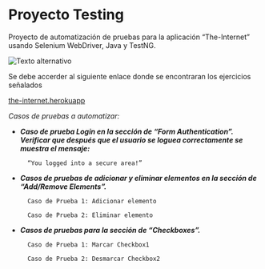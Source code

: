 # Proyecto Testing
Proyecto de automatización de pruebas para la aplicación “The-Internet” usando Selenium WebDriver, Java y TestNG.

![Texto alternativo](https://www.bugraptors.com/blog/public/blog_images/why-we-choose-selenium-webdriver-over-selenium-ide-wyc9f-600x400.jpg)


Se debe accerder al siguiente enlace donde se encontraran los ejercicios señalados

[the-internet.herokuapp](https://the-internet.herokuapp.com/)

*Casos de pruebas a automatizar:*

+ ***Caso de prueba Login en la sección de “Form Authentication”. Verificar que después que el usuario se loguea correctamente se muestra el mensaje:***

        “You logged into a secure area!”

+ ***Casos de pruebas de adicionar y eliminar elementos en la sección de “Add/Remove Elements”.***

        Caso de Prueba 1: Adicionar elemento

        Caso de Prueba 2: Eliminar elemento

+ ***Casos de pruebas para la sección de “Checkboxes”.***

        Caso de Prueba 1: Marcar Checkbox1

        Caso de Prueba 2: Desmarcar Checkbox2